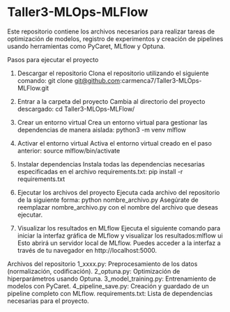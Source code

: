 # Taller3-MLOps-MLFlow

Este repositorio contiene los archivos necesarios para realizar tareas de optimización de modelos, registro de experimentos y creación de pipelines usando herramientas como PyCaret, MLflow y Optuna.

Pasos para ejecutar el proyecto

1. Descargar el repositorio
Clona el repositorio utilizando el siguiente comando: git clone git@github.com:carmenca7/Taller3-MLOps-MLFlow.git

2. Entrar a la carpeta del proyecto
Cambia al directorio del proyecto descargado: cd Taller3-MLOps-MLFlow/

3. Crear un entorno virtual
Crea un entorno virtual para gestionar las dependencias de manera aislada: python3 -m venv mlflow

4. Activar el entorno virtual
Activa el entorno virtual creado en el paso anterior: source mlflow/bin/activate

5. Instalar dependencias
Instala todas las dependencias necesarias especificadas en el archivo requirements.txt:
pip install -r requirements.txt

6. Ejecutar los archivos del proyecto
Ejecuta cada archivo del repositorio de la siguiente forma: python nombre_archivo.py
Asegúrate de reemplazar nombre_archivo.py con el nombre del archivo que deseas ejecutar.

7. Visualizar los resultados en MLflow
Ejecuta el siguiente comando para iniciar la interfaz gráfica de MLflow y visualizar los resultados:mlflow ui
Esto abrirá un servidor local de MLflow. Puedes acceder a la interfaz a través de tu navegador en http://localhost:5000.

Archivos del repositorio
1_xxxx.py: Preprocesamiento de los datos (normalización, codificación).
2_optuna.py: Optimización de hiperparámetros usando Optuna.
3_model_training.py: Entrenamiento de modelos con PyCaret.
4_pipeline_save.py: Creación y guardado de un pipeline completo con MLflow.
requirements.txt: Lista de dependencias necesarias para el proyecto.
